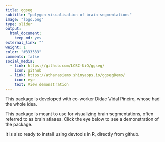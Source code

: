 ```yaml
---
title: ggseg
subtitle: "polygon visualisation of brain segmentations"
image: "logo.png"
type: slider
output:
  html_document:
    keep_md: yes
external_link: ""
weight: 1
color: "#333333"
comments: false
social_media:
  - link: https://github.com/LCBC-UiO/ggseg/
    icon: github
  - link: https://athanasiamo.shinyapps.io/ggsegDemo/
    icon: eye
    text: View demonstration
---
```


This package is developed with co-worker Didac Vidal Pineiro, whose had the whole idea.

This package is meant to use for visualizing brain segmentations, often referred to as brain atlases.
Click the eye below to see a demonstration of the package.

It is also ready to install using devtools in R, directly from github.
